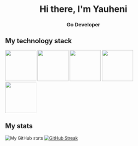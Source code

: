 <h1 align="center">Hi there, I'm Yauheni</h1>
<h3 align="center">Go Developer</h3>

## My technology stack
<span><img src="https://cdn.jsdelivr.net/gh/devicons/devicon@latest/icons/go/go-original.svg" width=100px/></span>
<span><img src="https://cdn.jsdelivr.net/gh/devicons/devicon@latest/icons/git/git-original.svg" width=100px/></span>
<span><img src="https://cdn.jsdelivr.net/gh/devicons/devicon@latest/icons/postgresql/postgresql-original.svg" width=100px/></span>
<span><img src="https://cdn.jsdelivr.net/gh/devicons/devicon@latest/icons/docker/docker-original.svg" width=100px/></span>
<span><img src="https://cdn.jsdelivr.net/gh/devicons/devicon@latest/icons/redis/redis-original.svg" width=100px/></span>
          
          
## My stats
![My GitHub stats](https://github-readme-stats.vercel.app/api?username=0Abracadaber0&show_icons=true&theme=transparent&hide_border=true) [![GitHub Streak](https://streak-stats.demolab.com?user=0Abracadaber0&theme=github-dark-blue&hide_border=true&date_format=j%20M%5B%20Y%5D)](https://git.io/streak-stats)
